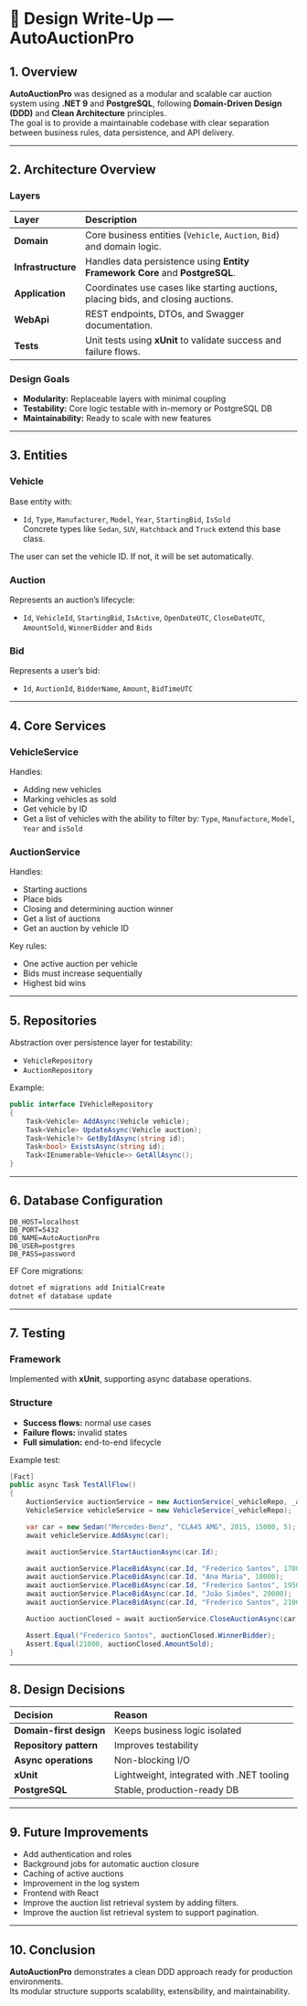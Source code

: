 ﻿# 🧩 Design Write-Up — AutoAuctionPro

## 1. Overview

**AutoAuctionPro** was designed as a modular and scalable car auction system using **.NET 9** and **PostgreSQL**, following **Domain-Driven Design (DDD)** and **Clean Architecture** principles.  
The goal is to provide a maintainable codebase with clear separation between business rules, data persistence, and API delivery.

---

## 2. Architecture Overview

### Layers

| Layer | Description |
|:--|:--|
| **Domain** | Core business entities (`Vehicle`, `Auction`, `Bid`) and domain logic. |
| **Infrastructure** | Handles data persistence using **Entity Framework Core** and **PostgreSQL**. |
| **Application** | Coordinates use cases like starting auctions, placing bids, and closing auctions. |
| **WebApi** | REST endpoints, DTOs, and Swagger documentation. |
| **Tests** | Unit tests using **xUnit** to validate success and failure flows. |

### Design Goals

- **Modularity:** Replaceable layers with minimal coupling  
- **Testability:** Core logic testable with in-memory or PostgreSQL DB  
- **Maintainability:** Ready to scale with new features

---

## 3. Entities

### Vehicle

Base entity with:
- `Id`, `Type`, `Manufacturer`, `Model`, `Year`, `StartingBid`, `IsSold`  
Concrete types like `Sedan`, `SUV`, `Hatchback` and `Truck` extend this base class.

The user can set the vehicle ID. If not, it will be set automatically.

### Auction

Represents an auction’s lifecycle:
- `Id`, `VehicleId`, `StartingBid`, `IsActive`, `OpenDateUTC`, `CloseDateUTC`, `AmountSold`, `WinnerBidder` and `Bids`

### Bid

Represents a user’s bid:
- `Id`, `AuctionId`, `BidderName`, `Amount`, `BidTimeUTC`

---

## 4. Core Services

### VehicleService
Handles:
- Adding new vehicles
- Marking vehicles as sold
- Get vehicle by ID
- Get a list of vehicles with the ability to filter by:
    `Type`, `Manufacture`, `Model`, `Year` and `isSold`

### AuctionService
Handles:
- Starting auctions  
- Place bids  
- Closing and determining auction winner
- Get a list of auctions
- Get an auction by vehicle ID

Key rules:
- One active auction per vehicle  
- Bids must increase sequentially  
- Highest bid wins

---

## 5. Repositories

Abstraction over persistence layer for testability:
- `VehicleRepository`
- `AuctionRepository`

Example:
```csharp
public interface IVehicleRepository
{
    Task<Vehicle> AddAsync(Vehicle vehicle);
    Task<Vehicle> UpdateAsync(Vehicle auction);
    Task<Vehicle?> GetByIdAsync(string id);
    Task<bool> ExistsAsync(string id);
    Task<IEnumerable<Vehicle>> GetAllAsync();
}
```

---

## 6. Database Configuration

```env
DB_HOST=localhost
DB_PORT=5432
DB_NAME=AutoAuctionPro
DB_USER=postgres
DB_PASS=password
```

EF Core migrations:
```bash
dotnet ef migrations add InitialCreate
dotnet ef database update
```

---

## 7. Testing

### Framework
Implemented with **xUnit**, supporting async database operations.

### Structure
- **Success flows:** normal use cases  
- **Failure flows:** invalid states  
- **Full simulation:** end-to-end lifecycle

Example test:
```csharp
[Fact]
public async Task TestAllFlow()
{
    AuctionService auctionService = new AuctionService(_vehicleRepo, _auctionRepo);
    VehicleService vehicleService = new VehicleService(_vehicleRepo);

    var car = new Sedan("Mercedes-Benz", "CLA45 AMG", 2015, 15000, 5);
    await vehicleService.AddAsync(car);

    await auctionService.StartAuctionAsync(car.Id);

    await auctionService.PlaceBidAsync(car.Id, "Frederico Santos", 17000);
    await auctionService.PlaceBidAsync(car.Id, "Ana Maria", 18000);
    await auctionService.PlaceBidAsync(car.Id, "Frederico Santos", 19500);
    await auctionService.PlaceBidAsync(car.Id, "João Simões", 20000);
    await auctionService.PlaceBidAsync(car.Id, "Frederico Santos", 21000);

    Auction auctionClosed = await auctionService.CloseAuctionAsync(car.Id);

    Assert.Equal("Frederico Santos", auctionClosed.WinnerBidder);
    Assert.Equal(21000, auctionClosed.AmountSold);
}
```

---

## 8. Design Decisions

| Decision | Reason |
|:--|:--|
| **Domain-first design** | Keeps business logic isolated |
| **Repository pattern** | Improves testability |
| **Async operations** | Non-blocking I/O |
| **xUnit** | Lightweight, integrated with .NET tooling |
| **PostgreSQL** | Stable, production-ready DB |

---

## 9. Future Improvements

- Add authentication and roles  
- Background jobs for automatic auction closure  
- Caching of active auctions  
- Improvement in the log system 
- Frontend with React
- Improve the auction list retrieval system by adding filters.
- Improve the auction list retrieval system to support pagination.

---

## 10. Conclusion

**AutoAuctionPro** demonstrates a clean DDD approach ready for production environments.  
Its modular structure supports scalability, extensibility, and maintainability.
